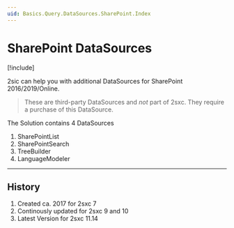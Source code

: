 ```yaml
---
uid: Basics.Query.DataSources.SharePoint.Index
---
```


# SharePoint DataSources

[!include[](~/basics/stack/_shared-float-summary.md)]
<style>.context-box-summary .query { visibility: visible; } </style>

2sic can help you with additional DataSources for SharePoint 2016/2019/Online. 

> These are third-party DataSources and _not_ part of 2sxc. They require a purchase of this DataSource. 

The Solution contains 4 DataSources

1. SharePointList
1. SharePointSearch
1. TreeBuilder
1. LanguageModeler

---

## History

1. Created ca. 2017 for 2sxc 7
1. Continously updated for 2sxc 9 and 10
1. Latest Version for 2sxc 11.14

